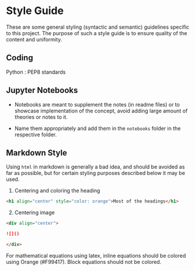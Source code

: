 # Style Guide

These are some general styling (syntactic and semantic) guidelines specific to this project. The purpose of such a style guide is to ensure quality of the content and uniformity.

## Coding 

Python : PEP8 standards

## Jupyter Notebooks

- Notebooks are meant to supplement the notes (in readme files) or to showcase implementation of the concept, avoid adding large amount of theories or notes to it.

- Name them appropriately and add them in the `notebooks` folder in the respective folder.

## Markdown Style 

Using `html` in markdown is generally a bad idea, and should be avoided as far as possible, but for certain styling purposes described below it may be used.

1. Centering and coloring the heading

```markdown 
<h1 align="center" style="color: orange">Most of the headings</h1>
```
 
2. Centering image

```markdown
<div align="center">

![]()

</div>
```

For mathematical equations using latex, inline equations should be colored using Orange (#F99417). Block equations should not be colored.
